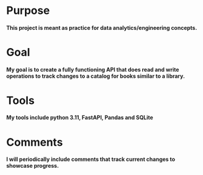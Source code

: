 # Purpose
#### This project is meant as practice for data analytics/engineering concepts. 

# Goal 
#### My goal is to create a fully functioning API that does read and write operations to track changes to a catalog for books similar to a library.

# Tools
#### My tools include python 3.11, FastAPI, Pandas and SQLite

# Comments
#### I will periodically include comments that track current changes to showcase progress.
